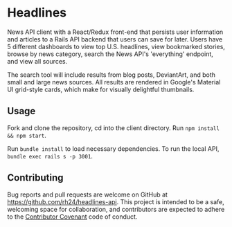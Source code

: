 # Headlines

News API client with a React/Redux front-end that persists user information and articles to a Rails API backend that users can save for later. Users have 5 different dashboards to view top U.S. headlines, view bookmarked stories, browse by news category, search the News API's 'everything' endpoint, and view all sources.

The search tool will include results from blog posts, DeviantArt, and both small and large news sources. All results are rendered in Google's Material UI grid-style cards, which make for visually delightful thumbnails.

## Usage

Fork and clone the repository, cd into the client directory. Run `npm install && npm start`.

Run `bundle install` to load necessary dependencies. To run the local API, `bundle exec rails s -p 3001`.

## Contributing

Bug reports and pull requests are welcome on GitHub at https://github.com/rh24/headlines-api. This project is intended to be a safe, welcoming space for collaboration, and contributors are expected to adhere to the [Contributor Covenant](http://contributor-covenant.org) code of conduct.
